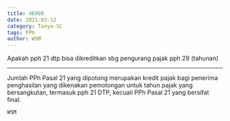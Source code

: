 ```yaml
---
title: 46998
date: 2021-03-12
category: Tanya-SC
tags: PPh
author: WSM
---
```


Apakah pph 21 dtp bisa dikreditkan sbg pengurang pajak pph 29 (tahunan)

---

Jumlah PPh Pasal 21 yang dipotong merupakan kredit pajak bagi penerima penghasilan yang dikenakan pemotongan untuk tahun pajak yang bersangkutan, termasuk pph 21 DTP, kecuali PPh Pasal 21 yang bersifat final.

`WSM`
